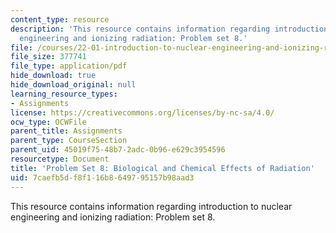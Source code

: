```yaml
---
content_type: resource
description: 'This resource contains information regarding introduction to nuclear
  engineering and ionizing radiation: Problem set 8.'
file: /courses/22-01-introduction-to-nuclear-engineering-and-ionizing-radiation-fall-2016/7caefb5df8f116b8649795157b98aad3_MIT22_01F16_ProblemSet8.pdf
file_size: 377741
file_type: application/pdf
hide_download: true
hide_download_original: null
learning_resource_types:
- Assignments
license: https://creativecommons.org/licenses/by-nc-sa/4.0/
ocw_type: OCWFile
parent_title: Assignments
parent_type: CourseSection
parent_uid: 45019f75-48b7-2adc-0b96-e629c3954596
resourcetype: Document
title: 'Problem Set 8: Biological and Chemical Effects of Radiation'
uid: 7caefb5d-f8f1-16b8-6497-95157b98aad3
---
```

This resource contains information regarding introduction to nuclear engineering and ionizing radiation: Problem set 8.